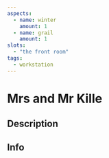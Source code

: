 ```yaml
---
aspects:
  - name: winter
    amount: 1
  - name: grail
    amount: 1
slots:
  - "the front room"
tags:
  - workstation
---
```


# Mrs and Mr Kille

## Description

## Info